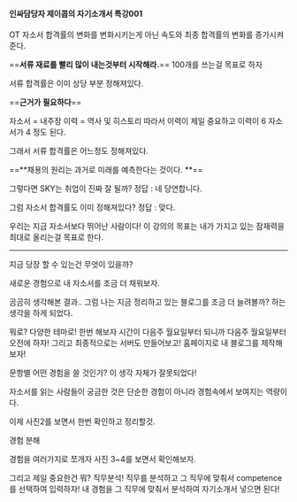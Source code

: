 #### 인싸담당자 제이콥의 자기소개서 특강001

OT 자소서 합격률의 변화를 변화시키는게 아닌 속도와 최종 합격률의 변화를 증가시켜준다.


==**서류 재료를 빨리 많이 내는것부터 시작해라.**==
100개를 쓰는걸 목표로 하자

서류 합격률은
이미 상당 부분 정해져있다.

==**근거가 필요하다**==

자소서 = 내주장
이력 = 역사 및 히스토리
따라서 이력이 제일 중요하고 이력이 6 자소서가 4 정도 된다.

그래서 서류 합격률은 어느정도 정해져있다.

==**채용의 원리는 과거로 미래를 예측한다는 것이다. **==

그렇다면 SKY는 취업이 진짜 잘 될까? 정답 : 네 당연합니다.

그럼 자소서 합격률도 이미 정해져있다? 정답 : 맞다.

우리는 지금 자소서보다 뛰어난 사람이다!
이 강의의 목표는 내가 가지고 있는 잠재력을 최대로 올리는걸 목표로 한다.



_ _ _

지금 당장 할 수 있는건 무엇이 있을까?

새로운 경험으로 내 자소서를 조금 더 채워보자.

곰곰히 생각해본 결과.. 그럼 나는 지금 정리하고 있는 블로그를 조금 더 늘려볼까? 하는 생각을 하게 되었다.

뭐로? 다양한 테마로! 한번 해보자 시간이 다음주 월요일부터 되니까 다음주 월요일부터 오전에 하자! 그리고 최종적으로는 서버도 만들어보고! 홈페이지로 내 블로그를 제작해보자!

문항별 어떤 경험을 쓸 것인가? 이 생각 자체가 잘못되었다!

자소서를 읽는 사람들이 궁금한 것은 단순한 경험이 아니라 경험속에서 보여지는 역량이다.

이제 사진2를 보면서 한번 확인하고 정리할것.


경험 분해

경험을 여러가지로 쪼개자 사진 3~4를 보면서 확인해보자.

그리고 제일 중요한건 뭐? 직무분석! 직무를 분석하고 그 직무에 맞춰서 competence 를 선택하여
입력하자! 내 경험을 그 직무에 맞춰서 분석하여 자기소개서 넣으면 된다!
